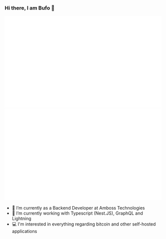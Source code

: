 ### Hi there, I am Bufo 👋

![](https://raw.githubusercontent.com/bufo24/github-stats/master/generated/overview.svg#gh-dark-mode-only)
![](https://raw.githubusercontent.com/bufo24/github-stats/master/generated/languages.svg#gh-dark-mode-only)

- 🔭 I’m currently as a Backend Developer at Amboss Technologies
- 🌱 I’m currently working with Typescript (Nest.JS), GraphQL and Lightning
- 💻 I'm interested in everything regarding bitcoin and other self-hosted applications
